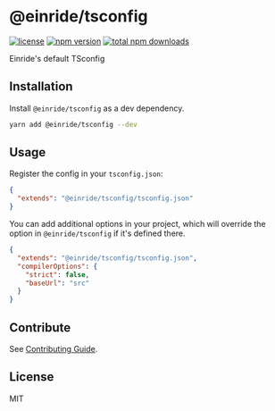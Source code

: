 # @einride/tsconfig

[![license](https://img.shields.io/npm/l/@einride/tsconfig.svg)](https://github.com/einride/tsconfig/blob/main/LICENSE)
[![npm version](https://img.shields.io/npm/v/@einride/tsconfig.svg)](https://www.npmjs.com/package/@einride/tsconfig)
[![total npm downloads](https://img.shields.io/npm/dt/@einride/tsconfig.svg)](https://www.npmjs.com/package/@einride/tsconfig)

Einride's default TSconfig

## Installation

Install `@einride/tsconfig` as a dev dependency.

```bash
yarn add @einride/tsconfig --dev
```

## Usage

Register the config in your `tsconfig.json`:

```json
{
  "extends": "@einride/tsconfig/tsconfig.json"
}
```

You can add additional options in your project, which will override the option in
`@einride/tsconfig` if it's defined there.

```json
{
  "extends": "@einride/tsconfig/tsconfig.json",
  "compilerOptions": {
    "strict": false,
    "baseUrl": "src"
  }
}
```

## Contribute

See [Contributing Guide](https://github.com/einride/tsconfig/blob/main/CONTRIBUTING.md).

## License

MIT
